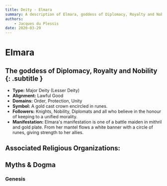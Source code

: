 ```yaml
---
title: Deity - Elmara
summary: A description of Elmara, goddess of Diplomacy, Royalty and Nobility.
authors:
    - Jacques du Plessis
date: 2020-03-29
---
```

# Elmara
## The goddess of Diplomacy, Royalty and Nobility {: .subtitle }

* **Type:** Major Deity (Lesser Deity)
* **Alignment:** Lawful Good
* **Domains:** Order, Protection, Unity
* **Symbol:** A gold cast crown encircled in runes.
* **Followers:** Knights, Nobility, Diplomats and all who believe in the honour of keeping to a unified morality.
* **Manifestation:** Elmara's manifestation is one of a battle maiden in mithril and gold plate.  From her mantel flows a white banner with a circle of runes, giving strength to her allies.

## Associated Religious Organizations:

## Myths & Dogma
### Genesis